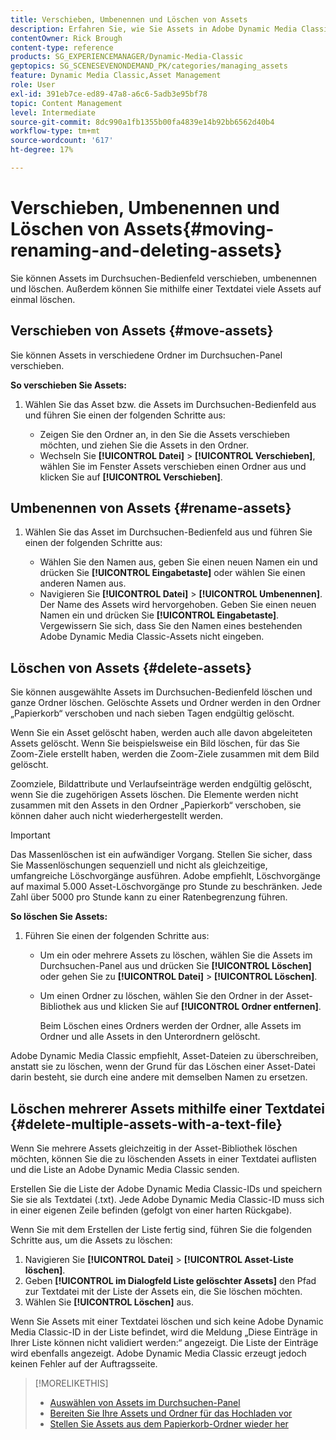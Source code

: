 ```yaml
---
title: Verschieben, Umbenennen und Löschen von Assets
description: Erfahren Sie, wie Sie Assets in Adobe Dynamic Media Classic verschieben, umbenennen und löschen können.
contentOwner: Rick Brough
content-type: reference
products: SG_EXPERIENCEMANAGER/Dynamic-Media-Classic
geptopics: SG_SCENESEVENONDEMAND_PK/categories/managing_assets
feature: Dynamic Media Classic,Asset Management
role: User
exl-id: 391eb7ce-ed89-47a8-a6c6-5adb3e95bf78
topic: Content Management
level: Intermediate
source-git-commit: 8dc990a1fb1355b00fa4839e14b92bb6562d40b4
workflow-type: tm+mt
source-wordcount: '617'
ht-degree: 17%

---
```


# Verschieben, Umbenennen und Löschen von Assets{#moving-renaming-and-deleting-assets}

Sie können Assets im Durchsuchen-Bedienfeld verschieben, umbenennen und löschen. Außerdem können Sie mithilfe einer Textdatei viele Assets auf einmal löschen.

## Verschieben von Assets {#move-assets}

Sie können Assets in verschiedene Ordner im Durchsuchen-Panel verschieben.

**So verschieben Sie Assets:**

1. Wählen Sie das Asset bzw. die Assets im Durchsuchen-Bedienfeld aus und führen Sie einen der folgenden Schritte aus:

   * Zeigen Sie den Ordner an, in den Sie die Assets verschieben möchten, und ziehen Sie die Assets in den Ordner.
   * Wechseln Sie **[!UICONTROL Datei]** > **[!UICONTROL Verschieben]**, wählen Sie im Fenster Assets verschieben einen Ordner aus und klicken Sie auf **[!UICONTROL Verschieben]**.

## Umbenennen von Assets {#rename-assets}

1. Wählen Sie das Asset im Durchsuchen-Bedienfeld aus und führen Sie einen der folgenden Schritte aus:

   * Wählen Sie den Namen aus, geben Sie einen neuen Namen ein und drücken Sie **[!UICONTROL Eingabetaste]** oder wählen Sie einen anderen Namen aus.
   * Navigieren Sie **[!UICONTROL Datei]** > **[!UICONTROL Umbenennen]**. Der Name des Assets wird hervorgehoben. Geben Sie einen neuen Namen ein und drücken Sie **[!UICONTROL Eingabetaste]**. Vergewissern Sie sich, dass Sie den Namen eines bestehenden Adobe Dynamic Media Classic-Assets nicht eingeben.

## Löschen von Assets {#delete-assets}

Sie können ausgewählte Assets im Durchsuchen-Bedienfeld löschen und ganze Ordner löschen. Gelöschte Assets und Ordner werden in den Ordner „Papierkorb“ verschoben und nach sieben Tagen endgültig gelöscht.

Wenn Sie ein Asset gelöscht haben, werden auch alle davon abgeleiteten Assets gelöscht. Wenn Sie beispielsweise ein Bild löschen, für das Sie Zoom-Ziele erstellt haben, werden die Zoom-Ziele zusammen mit dem Bild gelöscht.

Zoomziele, Bildattribute und Verlaufseinträge werden endgültig gelöscht, wenn Sie die zugehörigen Assets löschen. Die Elemente werden nicht zusammen mit den Assets in den Ordner „Papierkorb“ verschoben, sie können daher auch nicht wiederhergestellt werden.

>[!IMPORTANT]
>
>Das Massenlöschen ist ein aufwändiger Vorgang. Stellen Sie sicher, dass Sie Massenlöschungen sequenziell und nicht als gleichzeitige, umfangreiche Löschvorgänge ausführen. Adobe empfiehlt, Löschvorgänge auf maximal 5.000 Asset-Löschvorgänge pro Stunde zu beschränken. Jede Zahl über 5000 pro Stunde kann zu einer Ratenbegrenzung führen.

**So löschen Sie Assets:**

1. Führen Sie einen der folgenden Schritte aus:

   * Um ein oder mehrere Assets zu löschen, wählen Sie die Assets im Durchsuchen-Panel aus und drücken Sie **[!UICONTROL Löschen]** oder gehen Sie zu **[!UICONTROL Datei]** > **[!UICONTROL Löschen]**.
   * Um einen Ordner zu löschen, wählen Sie den Ordner in der Asset-Bibliothek aus und klicken Sie auf **[!UICONTROL Ordner entfernen]**.

     Beim Löschen eines Ordners werden der Ordner, alle Assets im Ordner und alle Assets in den Unterordnern gelöscht.

Adobe Dynamic Media Classic empfiehlt, Asset-Dateien zu überschreiben, anstatt sie zu löschen, wenn der Grund für das Löschen einer Asset-Datei darin besteht, sie durch eine andere mit demselben Namen zu ersetzen.

## Löschen mehrerer Assets mithilfe einer Textdatei {#delete-multiple-assets-with-a-text-file}

Wenn Sie mehrere Assets gleichzeitig in der Asset-Bibliothek löschen möchten, können Sie die zu löschenden Assets in einer Textdatei auflisten und die Liste an Adobe Dynamic Media Classic senden.

Erstellen Sie die Liste der Adobe Dynamic Media Classic-IDs und speichern Sie sie als Textdatei (.txt). Jede Adobe Dynamic Media Classic-ID muss sich in einer eigenen Zeile befinden (gefolgt von einer harten Rückgabe).

Wenn Sie mit dem Erstellen der Liste fertig sind, führen Sie die folgenden Schritte aus, um die Assets zu löschen:

1. Navigieren Sie **[!UICONTROL Datei]** > **[!UICONTROL Asset-Liste löschen]**.
1. Geben **[!UICONTROL im Dialogfeld Liste gelöschter Assets]** den Pfad zur Textdatei mit der Liste der Assets ein, die Sie löschen möchten.
1. Wählen Sie **[!UICONTROL Löschen]** aus.

Wenn Sie Assets mit einer Textdatei löschen und sich keine Adobe Dynamic Media Classic-ID in der Liste befindet, wird die Meldung „Diese Einträge in Ihrer Liste können nicht validiert werden:“ angezeigt. Die Liste der Einträge wird ebenfalls angezeigt. Adobe Dynamic Media Classic erzeugt jedoch keinen Fehler auf der Auftragsseite.

>[!MORELIKETHIS]
>
>* [Auswählen von Assets im Durchsuchen-Panel](selecting-assets-browse-panel.md#selecting_assets_in_the_browse_panel)
>* [Bereiten Sie Ihre Assets und Ordner für das Hochladen vor](uploading-files.md#preparing_your_assets_and_folders_for_uploading)
>* [Stellen Sie Assets aus dem Papierkorb-Ordner wieder her](trash-folder.md#restoring_assets_from_the_trash_folder)
